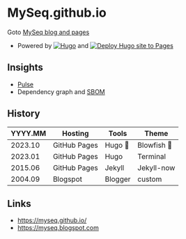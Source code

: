# MySeq.github.io

Goto [MySeq blog and pages](https://myseq.github.io/)

 - Powered by  [![Hugo](https://img.shields.io/badge/Hugo-black.svg?style=for-the-badge&logo=Hugo)](https://gohugo.io/) and [![Deploy Hugo site to Pages](https://github.com/myseq/myseq.github.io/actions/workflows/hugo.yml/badge.svg)](https://github.com/myseq/myseq.github.io/actions/workflows/hugo.yml)

## Insights

 - [Pulse](https://github.com/myseq/myseq.github.io/pulse)
 - Dependency graph and [SBOM](https://github.com/myseq/myseq.github.io/network/dependencies)

## History

| YYYY.MM | Hosting      | Tools   | Theme      |
| ------- | ------------ | ------- | ---------- |
| 2023.10 | GitHub Pages | Hugo 🧙 | Blowfish 🐡|
| 2023.01 | GitHub Pages | Hugo    | Terminal   |
| 2015.06 | GitHub Pages | Jekyll  | Jekyll-now |
| 2004.09 | Blogspot     | Blogger | custom     |

## Links 

 - <https://myseq.github.io/>
 - <https://myseq.blogspot.com>


